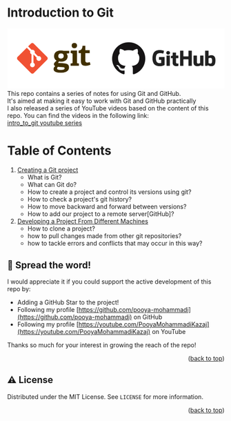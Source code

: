 # Introduction to Git
![](images/readme/gitgithub.png)</br>
This repo contains a series of notes for using Git and GitHub.</br>
It's aimed at making it easy to work with Git and GitHub practically</br> 
I also released a series of YouTube videos based on the content of this repo. You can find the videos in the following link:</br>
[intro_to_git youtube series](https://youtube.com/playlist?list=PL2g_5adpoaeLfkAnqPH3sYQDYLeFYgr0b)

<div  id="top"></div>

# Table of Contents
1. [Creating a Git project](https://github.com/pooya-mohammadi/intro_to_git/blob/main/creating_git_project.md)
   * What is Git?
   * What can Git do?
   * How to create a project and control its versions using git?
   * How to check a project's git history?
   * How to move backward and forward between versions?
   * How to add our project to a remote server[GitHub]?
2. [Developing a Project From Different Machines](https://github.com/pooya-mohammadi/intro_to_git/blob/main/developing_a_project_from_different_machines.md)
   * How to clone a project?
   * how to pull changes made from other git repositories?
   * how to tackle errors and conflicts that may occur in this way?


## 🌟 Spread the word!

I would appreciate it if you could support the active development of this repo by:
- Adding a GitHub Star to the project!
- Following my profile [https://github.com/pooya-mohammadi](https://github.com/pooya-mohammadi) on GitHub
- Following my profile [https://youtube.com/PooyaMohammadiKazaj](https://youtube.com/PooyaMohammadiKazaj) on YouTube

Thanks so much for your interest in growing the reach of the repo!
<p align="right">(<a href="#top">back to top</a>)</p>

## ⚠️ License

Distributed under the MIT License. See `LICENSE` for more information.

<p align="right">(<a href="#top">back to top</a>)</p>

